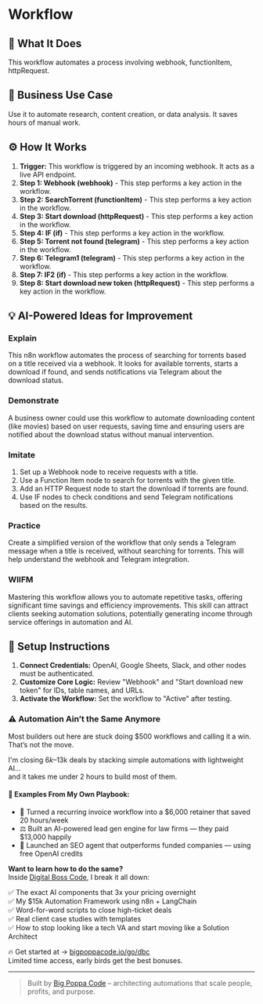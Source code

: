 # Workflow

## 🚀 What It Does
This workflow automates a process involving webhook, functionItem, httpRequest.

## 💼 Business Use Case
Use it to automate research, content creation, or data analysis. It saves hours of manual work.

## ⚙️ How It Works
1.  **Trigger:** This workflow is triggered by an incoming webhook. It acts as a live API endpoint.
2. **Step 1: Webhook (webhook)** - This step performs a key action in the workflow.
3. **Step 2: SearchTorrent (functionItem)** - This step performs a key action in the workflow.
4. **Step 3: Start download (httpRequest)** - This step performs a key action in the workflow.
5. **Step 4: IF (if)** - This step performs a key action in the workflow.
6. **Step 5: Torrent not found (telegram)** - This step performs a key action in the workflow.
7. **Step 6: Telegram1 (telegram)** - This step performs a key action in the workflow.
8. **Step 7: IF2 (if)** - This step performs a key action in the workflow.
9. **Step 8: Start download new token (httpRequest)** - This step performs a key action in the workflow.

## 💡 AI-Powered Ideas for Improvement
### Explain
This n8n workflow automates the process of searching for torrents based on a title received via a webhook. It looks for available torrents, starts a download if found, and sends notifications via Telegram about the download status.

### Demonstrate
A business owner could use this workflow to automate downloading content (like movies) based on user requests, saving time and ensuring users are notified about the download status without manual intervention.

### Imitate
1. Set up a Webhook node to receive requests with a title.
2. Use a Function Item node to search for torrents with the given title.
3. Add an HTTP Request node to start the download if torrents are found.
4. Use IF nodes to check conditions and send Telegram notifications based on the results.

### Practice
Create a simplified version of the workflow that only sends a Telegram message when a title is received, without searching for torrents. This will help understand the webhook and Telegram integration.

### WIIFM
Mastering this workflow allows you to automate repetitive tasks, offering significant time savings and efficiency improvements. This skill can attract clients seeking automation solutions, potentially generating income through service offerings in automation and AI.

## 🔧 Setup Instructions
1. **Connect Credentials:** OpenAI, Google Sheets, Slack, and other nodes must be authenticated.
2. **Customize Core Logic:** Review "Webhook" and "Start download new token" for IDs, table names, and URLs.
3. **Activate the Workflow:** Set the workflow to "Active" after testing.

### ⚠️ Automation Ain’t the Same Anymore

Most builders out here are stuck doing $500 workflows and calling it a win.  
That’s not the move.  

I'm closing $6k–$13k deals by stacking simple automations with lightweight AI...  
and it takes me under 2 hours to build most of them.

#### 🧠 Examples From My Own Playbook:
- 🔁 Turned a recurring invoice workflow into a $6,000 retainer that saved 20 hours/week  
- ⚖️ Built an AI-powered lead gen engine for law firms — they paid $13,000 happily  
- 🚀 Launched an SEO agent that outperforms funded companies — using free OpenAI credits  

**Want to learn how to do the same?**  
Inside [Digital Boss Code](https://bigpoppacode.io/go/dbc), I break it all down:

✅ The exact AI components that 3x your pricing overnight  
✅ My $15k Automation Framework using n8n + LangChain  
✅ Word-for-word scripts to close high-ticket deals  
✅ Real client case studies with templates  
✅ How to stop looking like a tech VA and start moving like a Solution Architect  

🔥 Get started at → [bigpoppacode.io/go/dbc](https://bigpoppacode.io/go/dbc)  
Limited time access, early birds get the best bonuses.

---
> Built by [Big Poppa Code](https://bigpoppacode.io) – architecting automations that scale people, profits, and purpose.

